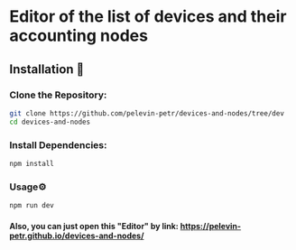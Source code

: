 # Editor of the list of devices and their accounting nodes

## Installation 🔧

### Clone the Repository:

```bash
git clone https://github.com/pelevin-petr/devices-and-nodes/tree/dev
cd devices-and-nodes
```

### Install Dependencies:

```bash
npm install
```

### Usage⚙️

```bash
npm run dev
```

#### Also, you can just open this "Editor" by link: https://pelevin-petr.github.io/devices-and-nodes/
